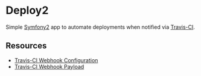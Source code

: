 # Deploy2

Simple [Symfony2](http://symfony.com/) app to automate deployments when notified via
[Travis-CI](http://travis-ci.org/).


## Resources

* [Travis-CI Webhook Configuration](http://about.travis-ci.org/docs/user/build-configuration/)
* [Travis-CI Webhook Payload](https://gist.github.com/1225015)

